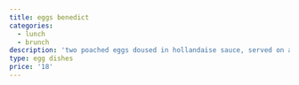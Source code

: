 ```yaml
---
title: eggs benedict
categories:
  - lunch
  - brunch
description: 'two poached eggs doused in hollandaise sauce, served on an English muffin'
type: egg dishes
price: '18'
---
```


